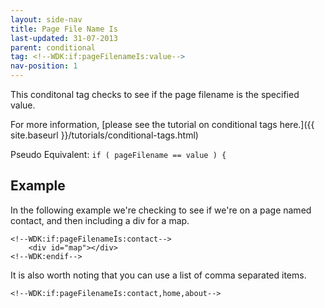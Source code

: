 ```yaml
---
layout: side-nav
title: Page File Name Is
last-updated: 31-07-2013
parent: conditional
tag: <!--WDK:if:pageFilenameIs:value-->
nav-position: 1
---
```


This conditonal tag checks to see if the page filename is the specified value.

For more information, [please see the tutorial on conditional tags here.]({{ site.baseurl }}/tutorials/conditional-tags.html)

Pseudo Equivalent: 
`if ( pageFilename == value ) {`

## Example

In the following example we're checking to see if we're on a page named contact, and then including a div for a map.

~~~
<!--WDK:if:pageFilenameIs:contact-->
	<div id="map"></div>
<!--WDK:endif-->
~~~

It is also worth noting that you can use a list of comma separated items.

`<!--WDK:if:pageFilenameIs:contact,home,about-->`